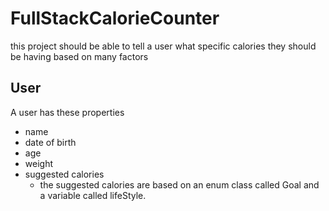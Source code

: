 # FullStackCalorieCounter
this project should be able to tell a user what specific calories they should be having based on many factors

## User
A user has these properties
- name
- date of birth
- age
- weight
- suggested calories
   - the suggested calories are based on an enum class called Goal and a variable called lifeStyle.

